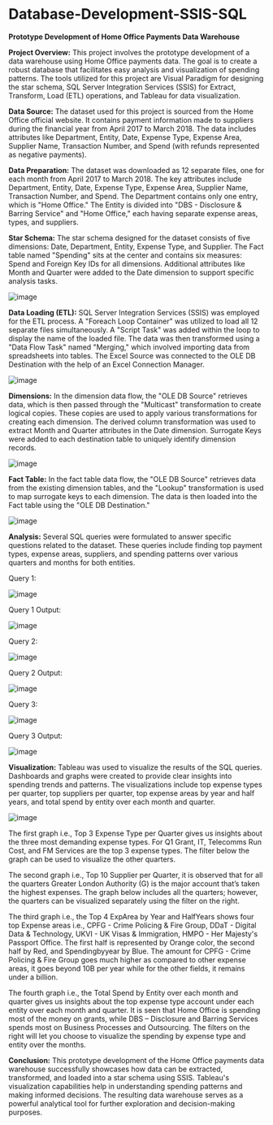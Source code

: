 # Database-Development-SSIS-SQL
**Prototype Development of Home Office Payments Data Warehouse**

**Project Overview:**
This project involves the prototype development of a data warehouse using Home Office payments data. The goal is to create a robust database that facilitates easy analysis and visualization of spending patterns. The tools utilized for this project are Visual Paradigm for designing the star schema, SQL Server Integration Services (SSIS) for Extract, Transform, Load (ETL) operations, and Tableau for data visualization.

**Data Source:**
The dataset used for this project is sourced from the Home Office official website. It contains payment information made to suppliers during the financial year from April 2017 to March 2018. The data includes attributes like Department, Entity, Date, Expense Type, Expense Area, Supplier Name, Transaction Number, and Spend (with refunds represented as negative payments).

**Data Preparation:**
The dataset was downloaded as 12 separate files, one for each month from April 2017 to March 2018. The key attributes include Department, Entity, Date, Expense Type, Expense Area, Supplier Name, Transaction Number, and Spend. The Department contains only one entry, which is "Home Office." The Entity is divided into "DBS - Disclosure & Barring Service" and "Home Office," each having separate expense areas, types, and suppliers.

**Star Schema:**
The star schema designed for the dataset consists of five dimensions: Date, Department, Entity, Expense Type, and Supplier. The Fact table named "Spending" sits at the center and contains six measures: Spend and Foreign Key IDs for all dimensions. Additional attributes like Month and Quarter were added to the Date dimension to support specific analysis tasks.

![image](https://github.com/tasawarz/Database-Development/assets/119436229/dec3c28b-ab21-4b0b-86d0-1472701201bf)


**Data Loading (ETL):**
SQL Server Integration Services (SSIS) was employed for the ETL process. A "Foreach Loop Container" was utilized to load all 12 separate files simultaneously. A "Script Task" was added within the loop to display the name of the loaded file. The data was then transformed using a "Data Flow Task" named "Merging," which involved importing data from spreadsheets into tables. The Excel Source was connected to the OLE DB Destination with the help of an Excel Connection Manager.

![image](https://github.com/tasawarz/Database-Development/assets/119436229/0a02a49d-e494-44cc-9822-afd43d9df01b)


**Dimensions:**
In the dimension data flow, the "OLE DB Source" retrieves data, which is then passed through the "Multicast" transformation to create logical copies. These copies are used to apply various transformations for creating each dimension. The derived column transformation was used to extract Month and Quarter attributes in the Date dimension. Surrogate Keys were added to each destination table to uniquely identify dimension records.

![image](https://github.com/tasawarz/Database-Development/assets/119436229/f1912961-096f-41bb-ac81-8babe66165ea)

**Fact Table:**
In the fact table data flow, the "OLE DB Source" retrieves data from the existing dimension tables, and the "Lookup" transformation is used to map surrogate keys to each dimension. The data is then loaded into the Fact table using the "OLE DB Destination."

![image](https://github.com/tasawarz/Database-Development/assets/119436229/369b5455-9369-45d1-80e7-672a0deb8387)

**Analysis:**
Several SQL queries were formulated to answer specific questions related to the dataset. These queries include finding top payment types, expense areas, suppliers, and spending patterns over various quarters and months for both entities.

Query 1:

![image](https://github.com/tasawarz/Database-Development/assets/119436229/63f1e2c2-30b5-4597-8c8c-838fc16294fc)

Query 1 Output:

![image](https://github.com/tasawarz/Database-Development/assets/119436229/daa114d7-ded8-45fb-a38b-108a6a5aa5e8)

Query 2:

![image](https://github.com/tasawarz/Database-Development/assets/119436229/14476b51-ca8b-4cd9-bdb2-b6a268a1623b)

Query 2 Output:

![image](https://github.com/tasawarz/Database-Development/assets/119436229/0ab5924e-7dfd-4a5b-b898-e8bdb6ce44c3)

Query 3:

![image](https://github.com/tasawarz/Database-Development/assets/119436229/9a589b51-0e84-4252-a2fc-948609b44e81)

Query 3 Output:

![image](https://github.com/tasawarz/Database-Development/assets/119436229/5c71c63f-05bd-4425-a3cc-39a7a4ffcb44)

**Visualization:**
Tableau was used to visualize the results of the SQL queries. Dashboards and graphs were created to provide clear insights into spending trends and patterns. The visualizations include top expense types per quarter, top suppliers per quarter, top expense areas by year and half years, and total spend by entity over each month and quarter.

![image](https://github.com/tasawarz/Database-Development/assets/119436229/c13a1298-b95d-4cd3-9460-7a756f7b78b0)

The first graph i.e., Top 3 Expense Type per Quarter gives us insights about the three most demanding expense types. For Q1 Grant, IT, Telecomms Run Cost, and FM Services are the top 3 expense types. The filter below the graph can be used to visualize the other quarters. 

The second graph i.e., Top 10 Supplier per Quarter, it is observed that for all the quarters Greater London Authority (G) is the major account that’s taken the highest expenses. The graph below includes all the quarters; however, the quarters can be visualized separately using the filter on the right.

The third graph i.e., the Top 4 ExpArea by Year and HalfYears shows four top Expense areas i.e., CPFG - Crime Policing & Fire Group, DDaT - Digital Data & Technology, UKVI - UK Visas & Immigration, HMPO - Her Majesty's Passport Office. The first half is represented by Orange color, the second half by Red, and Spendingbyyear by Blue. The amount for CPFG - Crime Policing & Fire Group goes much higher as compared to other expense areas, it goes beyond 10B per year while for the other fields, it remains under a billion. 

The fourth graph i.e., the Total Spend by Entity over each month and quarter gives us insights about the top expense type account under each entity over each month and quarter. It is seen that Home Office is spending most of the money on grants, while DBS – Disclosure and Barring Services spends most on Business Processes and Outsourcing. The filters on the right will let you choose to visualize the spending by expense type and entity over the months.


**Conclusion:**
This prototype development of the Home Office payments data warehouse successfully showcases how data can be extracted, transformed, and loaded into a star schema using SSIS. Tableau's visualization capabilities help in understanding spending patterns and making informed decisions. The resulting data warehouse serves as a powerful analytical tool for further exploration and decision-making purposes.
